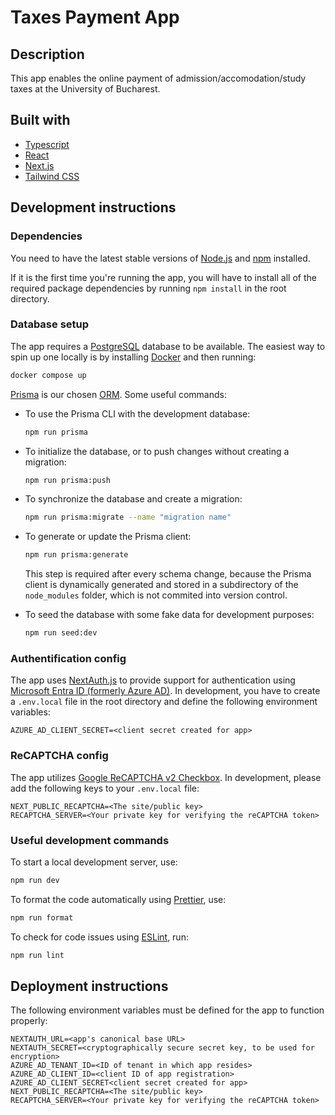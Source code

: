 # Taxes Payment App

## Description

This app enables the online payment of admission/accomodation/study taxes at the University of Bucharest.

## Built with

- [Typescript](https://www.typescriptlang.org/)
- [React](https://react.dev/)
- [Next.js](https://nextjs.org/)
- [Tailwind CSS](https://tailwindcss.com/)

## Development instructions

### Dependencies

You need to have the latest stable versions of [Node.js](https://nodejs.org/en) and [npm](https://www.npmjs.com/) installed.

If it is the first time you're running the app, you will have to install all of the required package dependencies by running `npm install` in the root directory.

### Database setup

The app requires a [PostgreSQL](https://www.postgresql.org/) database to be available. The easiest way to spin up one locally is by installing [Docker](https://www.docker.com/) and then running:

```bash
docker compose up
```

[Prisma](https://www.prisma.io/) is our chosen [ORM](https://en.wikipedia.org/wiki/Object%E2%80%93relational_mapping). Some useful commands:

- To use the Prisma CLI with the development database:

  ```bash
  npm run prisma
  ```

- To initialize the database, or to push changes without creating a migration:

  ```bash
  npm run prisma:push
  ```

- To synchronize the database and create a migration:

  ```bash
  npm run prisma:migrate --name "migration name"
  ```

- To generate or update the Prisma client:

  ```bash
  npm run prisma:generate
  ```

  This step is required after every schema change, because the Prisma client is dynamically generated and stored in a subdirectory of the `node_modules` folder, which is not commited into version control.

- To seed the database with some fake data for development purposes:

  ```bash
  npm run seed:dev
  ```

### Authentification config

The app uses [NextAuth.js](https://next-auth.js.org/) to provide support for authentication using [Microsoft Entra ID (formerly Azure AD)](https://www.microsoft.com/en-us/security/business/identity-access/microsoft-entra-id). In development, you have to create a `.env.local` file in the root directory and define the following environment variables:

```
AZURE_AD_CLIENT_SECRET=<client secret created for app>
```

### ReCAPTCHA config

The app utilizes [Google ReCAPTCHA v2 Checkbox](https://developers.google.com/recaptcha/docs/display). In development, please add the following keys to your `.env.local` file:

```
NEXT_PUBLIC_RECAPTCHA=<The site/public key>
RECAPTCHA_SERVER=<Your private key for verifying the reCAPTCHA token>
```

### Useful development commands

To start a local development server, use:

```bash
npm run dev
```

To format the code automatically using [Prettier](https://prettier.io/), use:

```bash
npm run format
```

To check for code issues using [ESLint](https://eslint.org/), run:

```bash
npm run lint
```

## Deployment instructions

The following environment variables must be defined for the app to function properly:

```
NEXTAUTH_URL=<app's canonical base URL>
NEXTAUTH_SECRET=<cryptographically secure secret key, to be used for encryption>
AZURE_AD_TENANT_ID=<ID of tenant in which app resides>
AZURE_AD_CLIENT_ID=<client ID of app registration>
AZURE_AD_CLIENT_SECRET<client secret created for app>
NEXT_PUBLIC_RECAPTCHA=<The site/public key>
RECAPTCHA_SERVER=<Your private key for verifying the reCAPTCHA token>
```
